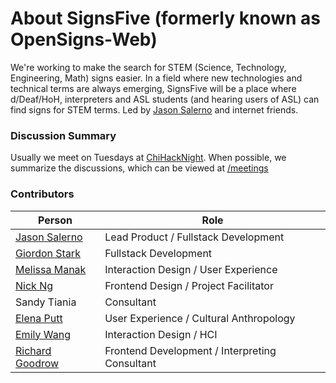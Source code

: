 # About SignsFive (formerly known as OpenSigns-Web)

We're working to make the search for STEM (Science, Technology, Engineering, Math) signs easier. In a field where new technologies and technical terms are always emerging, SignsFive will be a place where d/Deaf/HoH, interpreters and ASL students (and hearing users of ASL) can find signs for STEM terms. Led by [Jason Salerno](https://github.com/meltedspork) and internet friends.

### Discussion Summary
Usually we meet on Tuesdays at [ChiHackNight](chihacknight.org). When possible, we summarize the discussions, which can be viewed at [/meetings](https://github.com/deafchi/opensigns-web/tree/master/meetings)

### Contributors

| Person                                                | Role                                          |
| ----------------------------------------------------- | --------------------------------------------- |
| [Jason Salerno](https://github.com/meltedspork)       | Lead Product / Fullstack Development          |
| [Giordon Stark](https://github.com/kratsg)            | Fullstack Development                         |
| [Melissa Manak](https://github.com/msmanak)           | Interaction Design / User Experience          |
| [Nick Ng](https://github.com/nickttng)                | Frontend Design / Project Facilitator         |
| Sandy Tiania                                          | Consultant                                    |
| [Elena Putt](https://github.com/esputt93)             | User Experience / Cultural Anthropology       |
| [Emily Wang](https://github.com/greenteawarrior)      | Interaction Design / HCI                      |
| [Richard Goodrow](https://github.com/rgoodie)         | Frontend Development / Interpreting Consultant|


